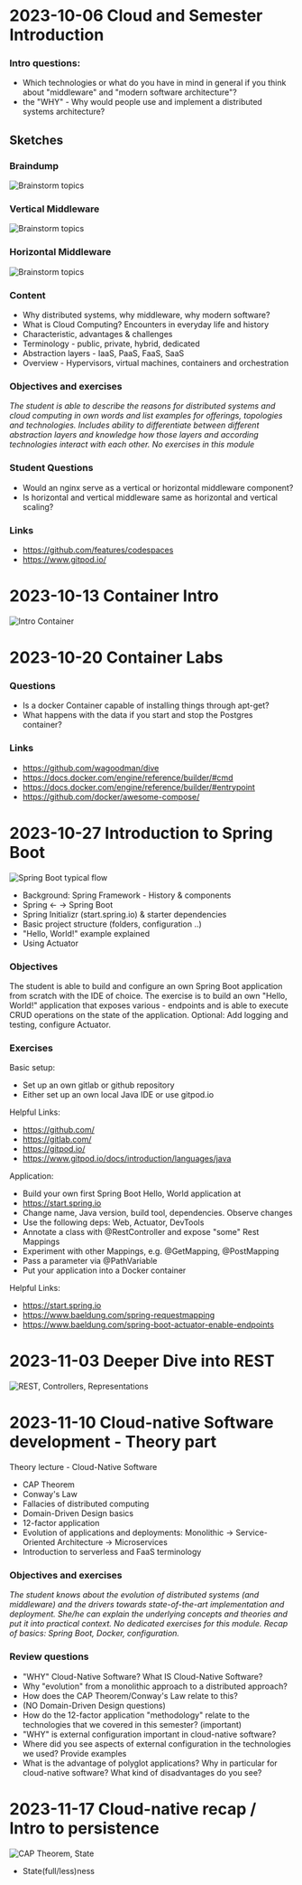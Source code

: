 # 2023-10-06 Cloud and Semester Introduction

### Intro questions:

* Which technologies or what do you have in mind in general if you think about "middleware" and "modern software architecture"?
* the "WHY" - Why would people use and implement a distributed systems architecture?

## Sketches

### Braindump

![Brainstorm topics](pics/Intro_Overview.png)

### Vertical Middleware

![Brainstorm topics](https://github.com/maeddes/hft-2021-winter/raw/main/images/middleware_sketch.png)

### Horizontal Middleware

![Brainstorm topics](https://github.com/maeddes/hft-2022-winter/blob/main/pics/middleware.png)

### Content

* Why distributed systems, why middleware, why modern software?
* What is Cloud Computing? Encounters in everyday life and history
* Characteristic, advantages & challenges
* Terminology - public, private, hybrid, dedicated
* Abstraction layers - IaaS, PaaS, FaaS, SaaS
* Overview - Hypervisors, virtual machines, containers and orchestration

### Objectives and exercises
_The student is able to describe the reasons for distributed systems and
cloud computing in own words and list examples for offerings, topologies and technologies. Includes ability to differentiate between different abstraction layers and knowledge how those layers and according technologies interact with each other. No exercises in this module_

### Student Questions

- Would an nginx serve as a vertical or horizontal middleware component?
- Is horizontal and vertical middleware same as horizontal and vertical scaling?

### Links

- https://github.com/features/codespaces
- https://www.gitpod.io/

# 2023-10-13 Container Intro

![Intro Container](pics/Container_Intro.png)

# 2023-10-20 Container Labs

### Questions

- Is a docker Container capable of installing things through apt-get?
- What happens with the data if you start and stop the Postgres container?

### Links

- https://github.com/wagoodman/dive
- https://docs.docker.com/engine/reference/builder/#cmd
- https://docs.docker.com/engine/reference/builder/#entrypoint
- https://github.com/docker/awesome-compose/

# 2023-10-27 Introduction to Spring Boot

![Spring Boot typical flow](https://raw.githubusercontent.com/maeddes/hft-2022-winter/main/pics/spring_boot_initializr_flow_2022_10_17.png)

* Background: Spring Framework - History & components
* Spring ← → Spring Boot
* Spring Initializr (start.spring.io) & starter dependencies
* Basic project structure (folders, configuration ..)
* "Hello, World!" example explained
* Using Actuator

### Objectives

The student is able to build and configure an own Spring Boot application from scratch with the IDE of choice. The exercise is to build an own "Hello, World!" application that exposes various - endpoints and is able to execute CRUD operations on the state of the application. Optional: Add logging and testing, configure Actuator.

### Exercises

Basic setup:

- Set up an own gitlab or github repository
- Either set up an own local Java IDE or use gitpod.io

Helpful Links:

- https://github.com/
- https://gitlab.com/
- https://gitpod.io/
- https://www.gitpod.io/docs/introduction/languages/java

Application:

- Build your own first Spring Boot Hello, World application at 
- https://start.spring.io
- Change name, Java version, build tool, dependencies. Observe changes
- Use the following deps: Web, Actuator, DevTools
- Annotate a class with @RestController and expose "some" Rest Mappings
- Experiment with other Mappings, e.g. @GetMapping, @PostMapping
- Pass a parameter via @PathVariable
- Put your application into a Docker container

Helpful Links:

- https://start.spring.io
- https://www.baeldung.com/spring-requestmapping
- https://www.baeldung.com/spring-boot-actuator-enable-endpoints

# 2023-11-03 Deeper Dive into REST

![REST, Controllers, Representations](pics/REST_stuff.png)

# 2023-11-10 Cloud-native Software development - Theory part

Theory lecture - Cloud-Native Software 

* CAP Theorem
* Conway's Law
* Fallacies of distributed computing
* Domain-Driven Design basics
* 12-factor application
* Evolution of applications and deployments: Monolithic -> Service-Oriented Architecture -> Microservices
* Introduction to serverless and FaaS terminology

### Objectives and exercises
_The student knows about the evolution of distributed systems (and middleware) and the drivers towards state-of-the-art implementation and deployment. She/he can explain the underlying concepts and theories and put it into practical context. No dedicated exercises for this module. Recap of basics: Spring Boot, Docker, configuration._

### Review questions

* "WHY" Cloud-Native Software? What IS Cloud-Native Software?
* Why "evolution" from a monolithic approach to a distributed approach?
* How does the CAP Theorem/Conway's Law relate to this?
* (NO Domain-Driven Design questions)
* How do the 12-factor application "methodology" relate to the technologies that we covered in this semester? (important)
* "WHY" is external configuration important in cloud-native software?
* Where did you see aspects of external configuration in the technologies we used? Provide examples
* What is the advantage of polyglot applications? Why in particular for cloud-native software? What kind of disadvantages do you see?



# 2023-11-17 Cloud-native recap / Intro to persistence

![CAP Theorem, State](pics/CAP_Theorem_State.png)

- State(full/less)ness
